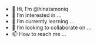 - 👋 Hi, I’m @hinatamoniq
- 👀 I’m interested in ...
- 🌱 I’m currently learning ...
- 💞️ I’m looking to collaborate on ...
- 📫 How to reach me ...

<!---
hinatamoniq/hinatamoniq is a ✨ special ✨ repository because its `README.md` (this file) appears on your GitHub profile.
You can click the Preview link to take a look at your changes.
--->

